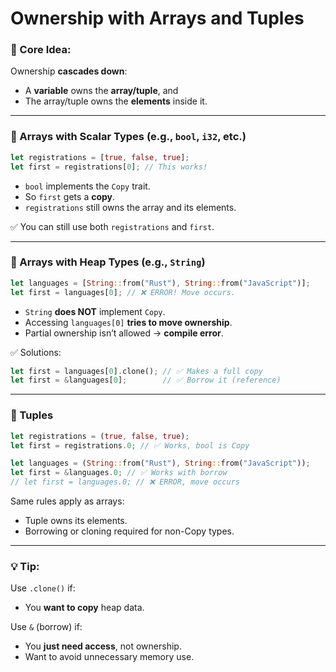 # Ownership with Arrays and Tuples


### 🔑 Core Idea:
Ownership **cascades down**:
- A **variable** owns the **array/tuple**, and
- The array/tuple owns the **elements** inside it.

---

### 📗 Arrays with Scalar Types (e.g., `bool`, `i32`, etc.)

```rust
let registrations = [true, false, true];
let first = registrations[0]; // This works!
```

- `bool` implements the `Copy` trait.
- So `first` gets a **copy**.
- `registrations` still owns the array and its elements.

✅ You can still use both `registrations` and `first`.

---

### 📘 Arrays with Heap Types (e.g., `String`)

```rust
let languages = [String::from("Rust"), String::from("JavaScript")];
let first = languages[0]; // ❌ ERROR! Move occurs.
```

- `String` **does NOT** implement `Copy`.
- Accessing `languages[0]` **tries to move ownership**.
- Partial ownership isn’t allowed → **compile error**.

✅ Solutions:
```rust
let first = languages[0].clone(); // ✅ Makes a full copy
let first = &languages[0];        // ✅ Borrow it (reference)
```

---

### 📙 Tuples

```rust
let registrations = (true, false, true);
let first = registrations.0; // ✅ Works, bool is Copy
```

```rust
let languages = (String::from("Rust"), String::from("JavaScript"));
let first = &languages.0; // ✅ Works with borrow
// let first = languages.0; // ❌ ERROR, move occurs
```

Same rules apply as arrays:
- Tuple owns its elements.
- Borrowing or cloning required for non-Copy types.

---

### 💡 Tip:
Use `.clone()` if:
- You **want to copy** heap data.

Use `&` (borrow) if:
- You **just need access**, not ownership.
- Want to avoid unnecessary memory use.
